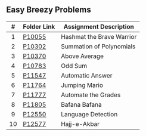 ##  Easy Breezy Problems

|   #   | Folder Link                                                                                | Assignment Description    |
| :---: | ------------------------------------------------------------------------------------------ | ------------------------- |
|   1   | [P10055](https://github.com/klpulliam-37/4883-PT-pulliam/tree/main/Assignments/A04/P10055)    | Hashmat the Brave Warrior |
|   2   | [P10302](https://github.com/klpulliam-37/4883-PT-pulliam/tree/main/Assignments/A04/P10302)   | Summation of Polynomials  |
|   3   | [P10370](https://github.com/klpulliam-37/4883-PT-pulliam/tree/main/Assignments/A04/P10370) | Above Average             |
|   4   | [P10783](https://github.com/klpulliam-37/4883-PT-pulliam/tree/main/Assignments/P10783)       | Odd Sum                   |
|   5   | [P11547](https://github.com/klpulliam-37/4883-PT-pulliam/tree/main/Assignments/P11547)     | Automatic Answer          |
|   6   | [P11764](https://github.com/klpulliam-37/4883-PT-pulliam/tree/main/Assignments/P11764)     | Jumping Mario             |
|   7   | [P11777](https://github.com/klpulliam-37/4883-PT-pulliam/tree/main/Assignments/P11777)     | Automate the Grades       |
|   8   | [P11805](https://github.com/klpulliam-37/4883-PT-pulliam/tree/main/Assignments/P11805)       | Bafana Bafana             |
|   9   | [P12550](https://github.com/klpulliam-37/4883-PT-pulliam/tree/main/Assignments/P12550)     | Language Detection        |
|  10   | [P12577](https://github.com/klpulliam-37/4883-PT-pulliam/tree/main/Assignments/P12577)     | Hajj-e-Akbar              |